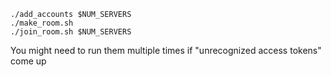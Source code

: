 
```
./add_accounts $NUM_SERVERS
./make_room.sh
./join_room.sh $NUM_SERVERS
```

You might need to run them multiple times if "unrecognized access tokens" come up
